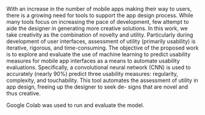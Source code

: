 With an increase in the number of mobile apps making their way to users, there is a growing need for tools to support the app design process. While many tools focus on increasing the pace of development, few attempt to aide the designer in generating more creative solutions. In this work, we take creativity as the combination of novelty and utility. Particularly during development of user interfaces, assessment of utility (primarily usability) is iterative, rigorous, and time-consuming. The objective of the proposed work is to explore and evaluate the use of machine learning to predict usability measures for mobile app interfaces as a means to automate usability evaluations. Specifically, a convolutional neural network (CNN) is used to accurately (nearly 90%) predict three usability measures: regularity, complexity, and touchability. This tool automates the assessment of utility in app design, freeing up the designer to seek de- signs that are novel and thus creative.

Google Colab was used to run and evaluate the model. 

